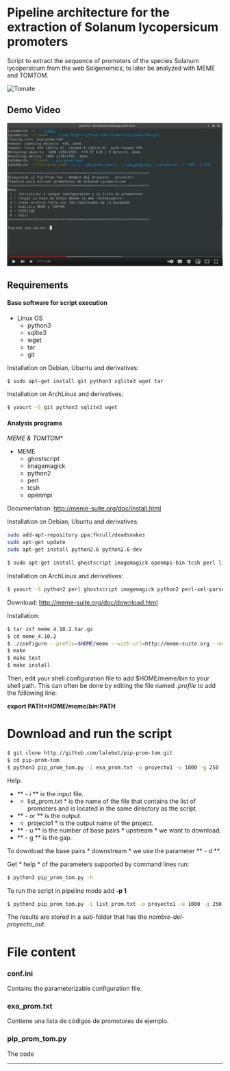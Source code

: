 # Pipeline architecture for the extraction of Solanum lycopersicum promoters

Script to extract the sequence of promoters of the species Solanum lycopersicum from the web Solgenomics, to later be analyzed with MEME and TOMTOM. 

![Tomate](http://www.poesi.as/cuadros/tomate.jpg "Tomate")

## Demo Video

[![demo](https://github.com/lalebot/pip-prom-tom/blob/master/demo.png)](https://youtu.be/QA1AEsjHLgU "Demo")


## Requirements

#### Base software for script execution

+ Linux OS
    + python3
    + sqlite3
    + wget
    + tar
    + git


Installation on Debian, Ubuntu and derivatives:

```bash
$ sudo apt-get install git python3 sqlite3 wget tar
```

Installation on ArchLinux and derivatives:

```bash
$ yaourt -S git python3 sqlite3 wget
```

#### Analysis programs

*MEME & TOMTOM**

+ MEME
    * ghostscript
    * imagemagick
    * python2
    * perl
    * tcsh
    * openmpi


Documentation: http://meme-suite.org/doc/install.html


Installation on Debian, Ubuntu and derivatives:

```bash
sudo add-apt-repository ppa:fkrull/deadsnakes
sudo apt-get update
sudo apt-get install python2.6 python2.6-dev
```

```bash
$ sudo apt-get install ghostscript imagemagick openmpi-bin tcsh perl libexpat1-dev zlib1g-dev autoconf automake libtool libxml2  libxml-parser-perl
```


Installation on ArchLinux and derivatives:

```bash
$ yaourt -S python2 perl ghostscript imagemagick python2 perl-xml-parser perl-html-template openmpi tcsh autoconf automake libtool libxml2  libxslt
```


Download: http://meme-suite.org/doc/download.html

Installation:
```bash
$ tar zxf meme_4.10.2.tar.gz
$ cd meme_4.10.2
$ ./configure --prefix=$HOME/meme --with-url=http://meme-suite.org --enable-build-libxml2 --enable-build-libxslt
$ make
$ make test
$ make install
```

Then, edit your shell configuration file to add $HOME/meme/bin to your shell path. This can often be done by editing the file named *.profile* to add the following line:

**export PATH=$HOME/meme/bin:$PATH**


# Download and run the script

```bash
$ git clone http://github.com/lalebot/pip-prom-tom.git
$ cd pip-prom-tom
$ python3 pip_prom_tom.py -i exa_prom.txt -o proyecto1 -u 1000 -g 250
```

Help:
+ ** - i ** is the input file.
+ * list_prom.txt * is the name of the file that contains the list of promoters and is located in the same directory as the script.
+ ** - or ** is the output.
+ * projecto1 * is the output name of the project.
+ ** - u ** is the number of base pairs * upstream * we want to download.
+ ** - g ** is the gap.

To download the base pairs * downstream * we use the parameter ** - d **.

Get * help * of the parameters supported by command lines run: 
```bash
$ python3 pip_prom_tom.py -h
```

To run the script in pipeline mode add **-p 1**
```bash
$ python3 pip_prom_tom.py -i list_prom.txt -o proyecto1 -u 1000 -g 250 -p 1
```

The results are stored in a sub-folder that has the  *nombre-del-proyecto_out*.


# File content

### conf.ini

Contains the parameterizable configuration file.

### exa_prom.txt
Contiene una lista de códigos de promotores de ejemplo.


### pip_prom_tom.py
The code

---
